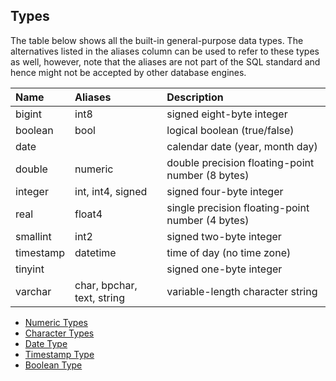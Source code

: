 
## Types
The table below shows all the built-in general-purpose data types. The alternatives listed in the aliases column can be used to refer to these types as well, however, note that the aliases are not part of the SQL standard and hence might not be accepted by other database engines.

| Name | Aliases | Description |
|:---|:---|:---|
| bigint | int8 | signed eight-byte integer |
| boolean | bool | logical boolean (true/false) |
| date |   | calendar date (year, month day) |
| double | numeric | double precision floating-point number (8 bytes) |
| integer | int, int4, signed | signed four-byte integer |
| real | float4 | single precision floating-point number (4 bytes)|
| smallint | int2 | signed two-byte integer|
| timestamp | datetime | time of day (no time zone) |
| tinyint |   | signed one-byte integer|
| varchar | char, bpchar, text, string| variable-length character string |

* [Numeric Types](https://www.duckdb.org/docs/sql/types/numeric_types)
* [Character Types](https://www.duckdb.org/docs/sql/types/character_types)
* [Date Type](https://www.duckdb.org/docs/sql/types/date_type)
* [Timestamp Type](https://www.duckdb.org/docs/sql/types/timestamp_type)
* [Boolean Type](https://www.duckdb.org/docs/sql/types/boolean_type)